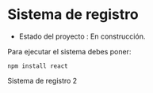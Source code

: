 <h1> Sistema de registro </h1>

- Estado del proyecto : En construcción.

Para ejecutar el sistema debes poner: 

```npm install react```


Sistema de registro 2
